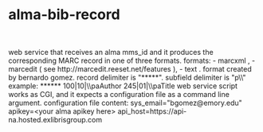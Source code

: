 # alma-bib-record
 </br>
 <p width="600px">
 web service that receives an alma mms_id and it produces the corresponding MARC record in one of three formats.
 formats:
     - marcxml ,
     - marcedit ( see http://marcedit.reeset.net/features ),
     - text . format created by bernardo gomez. record delimiter is &quot;*****&quot;. subfield delimiter
              is &quot;p\\&quot;
              example: 
                  ******
                  100|10|\\paAuthor
                  245|01|\\paTitle
 web service script works as CGI, and it expects a configuration file as a command line argument.
 configuration file content:
 sys_email=&quot;bgomez@emory.edu&quot;
apikey=&lt;your alma apikey here&gt;
api_host=https://api-na.hosted.exlibrisgroup.com
 </p>
   
